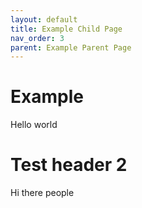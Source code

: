 ```yaml
---
layout: default
title: Example Child Page
nav_order: 3
parent: Example Parent Page
---
```


# Example

Hello world

# Test header 2
 Hi there people
